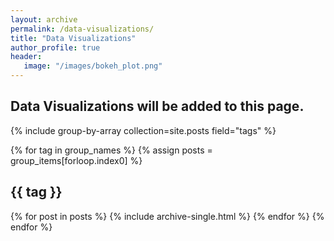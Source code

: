 ```yaml
---
layout: archive
permalink: /data-visualizations/
title: "Data Visualizations"
author_profile: true
header:
   image: "/images/bokeh_plot.png"
---
```



## Data Visualizations will be added to this page. 

{% include group-by-array collection=site.posts field="tags" %}

{% for tag in group_names %}
  {% assign posts = group_items[forloop.index0] %}
  <h2 id="{{ tag | slugify }}" class="archive__subtitle">{{ tag }}</h2>
  {% for post in posts %}
    {% include archive-single.html %}
  {% endfor %}
{% endfor %}